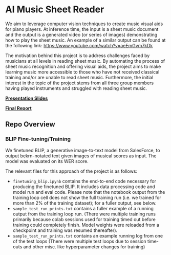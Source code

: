 # AI Music Sheet Reader
We aim to leverage computer vision techniques to create music visual aids for piano players. At inference time, the input is a sheet music document and the output is a generated video (or series of images) demonstrating how to play the sheet music. An example of a similar output can be found at the following link: https://www.youtube.com/watch?v=aeEmGvm7kDk

The motivation behind this project is to address challenges faced by musicians at all levels in reading sheet music. By automating the process of sheet music recognition and offering visual aids, the project aims to make learning music more accessible to those who have not received classical training and/or are unable to read sheet music. Furthermore, the initial interest in the topic of the project stems from all three group members having played instruments and struggled with reading sheet music.

[**Presentation Slides**](https://docs.google.com/presentation/d/1fx8u-OTpy8S-db-NQWF3gvC4ufHszsWol67fGmVnLKA/edit#slide=id.g2cdcb7191f5_0_10)

[**Final Report**](https://drive.google.com/file/d/10fFyCbt5QvKiL8BlPG4cbQYsMltUzOYl/view?usp=drive_link)

## Repo Overview

### BLIP Fine-tuning/Training

We finetuned BLIP, a generative image-to-text model from SalesForce, to output bekrn-notated text given images of musical scores as input. The model was evaluated on its WER score. 

The relevant files for this approach of the project is as follows:
- ```finetuning_blip.ipynb``` contains the end-to-end code necessary for producing the finetuned BLIP. It includes data processing code and model run and eval code. Please note that the notebook output from the training loop cell does not show the full training run (i.e. we trained for more than 2% of the training dataset); for a fuller output, see below.
- ```sample_test_run_prints.txt``` contains a fuller example of a running output from the training loop run. (There were multiple training runs primarily because colab sessions used for training timed out before training could completely finish. Model weights were reloaded from a checkpoint and training was resumed thereafter).
- ```sample_test_run_prints.txt``` contains an example running log from one of the test loops (There were multiple test loops due to session time-outs and other misc. like hyperparameter changes for training)

